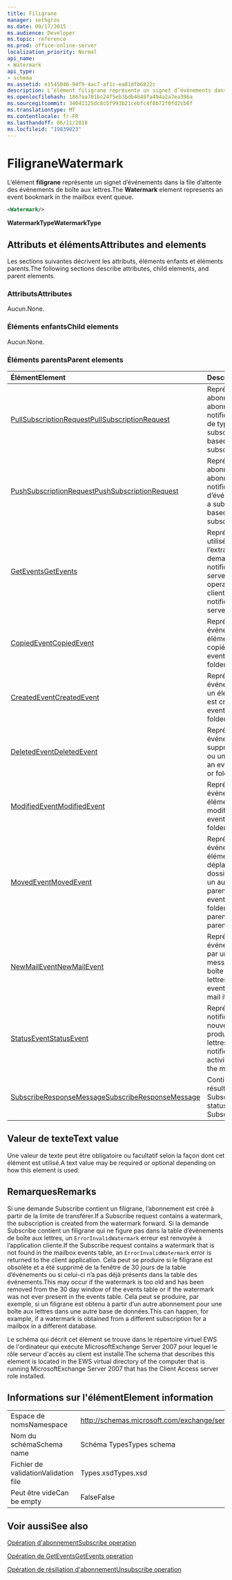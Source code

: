 ```yaml
---
title: Filigrane
manager: sethgros
ms.date: 09/17/2015
ms.audience: Developer
ms.topic: reference
ms.prod: office-online-server
localization_priority: Normal
api_name:
- Watermark
api_type:
- schema
ms.assetid: e1545046-94f9-4ac7-af1c-ea81dfb6822c
description: L’élément filigrane représente un signet d’événements dans la file d’attente des événements de boîte aux lettres.
ms.openlocfilehash: 1867aa781bc24f5eb3bdb4648fa494a2a7ea396a
ms.sourcegitcommit: 34041125dc8c5f993b21cebfc4f8b72f0fd2cb6f
ms.translationtype: MT
ms.contentlocale: fr-FR
ms.lasthandoff: 06/11/2018
ms.locfileid: "19839023"
---
```

# <a name="watermark"></a><span data-ttu-id="81574-103">Filigrane</span><span class="sxs-lookup"><span data-stu-id="81574-103">Watermark</span></span>

<span data-ttu-id="81574-104">L’élément **filigrane** représente un signet d’événements dans la file d’attente des événements de boîte aux lettres.</span><span class="sxs-lookup"><span data-stu-id="81574-104">The **Watermark** element represents an event bookmark in the mailbox event queue.</span></span> 
  
```xml
<Watermark/>
```

 <span data-ttu-id="81574-105">**WatermarkType**</span><span class="sxs-lookup"><span data-stu-id="81574-105">**WatermarkType**</span></span>
## <a name="attributes-and-elements"></a><span data-ttu-id="81574-106">Attributs et éléments</span><span class="sxs-lookup"><span data-stu-id="81574-106">Attributes and elements</span></span>

<span data-ttu-id="81574-107">Les sections suivantes décrivent les attributs, éléments enfants et éléments parents.</span><span class="sxs-lookup"><span data-stu-id="81574-107">The following sections describe attributes, child elements, and parent elements.</span></span>
  
### <a name="attributes"></a><span data-ttu-id="81574-108">Attributs</span><span class="sxs-lookup"><span data-stu-id="81574-108">Attributes</span></span>

<span data-ttu-id="81574-109">Aucun.</span><span class="sxs-lookup"><span data-stu-id="81574-109">None.</span></span>
  
### <a name="child-elements"></a><span data-ttu-id="81574-110">Éléments enfants</span><span class="sxs-lookup"><span data-stu-id="81574-110">Child elements</span></span>

<span data-ttu-id="81574-111">Aucun.</span><span class="sxs-lookup"><span data-stu-id="81574-111">None.</span></span>
  
### <a name="parent-elements"></a><span data-ttu-id="81574-112">Éléments parents</span><span class="sxs-lookup"><span data-stu-id="81574-112">Parent elements</span></span>

|<span data-ttu-id="81574-113">**Élément**</span><span class="sxs-lookup"><span data-stu-id="81574-113">**Element**</span></span>|<span data-ttu-id="81574-114">**Description**</span><span class="sxs-lookup"><span data-stu-id="81574-114">**Description**</span></span>|
|:-----|:-----|
|[<span data-ttu-id="81574-115">PullSubscriptionRequest</span><span class="sxs-lookup"><span data-stu-id="81574-115">PullSubscriptionRequest</span></span>](pullsubscriptionrequest.md) <br/> |<span data-ttu-id="81574-116">Représente un abonnement à un abonnement de notification d’événement de type pull.</span><span class="sxs-lookup"><span data-stu-id="81574-116">Represents a subscription to a pull-based event notification subscription.</span></span>  <br/> |
|[<span data-ttu-id="81574-117">PushSubscriptionRequest</span><span class="sxs-lookup"><span data-stu-id="81574-117">PushSubscriptionRequest</span></span>](pushsubscriptionrequest.md) <br/> |<span data-ttu-id="81574-118">Représente un abonnement à un abonnement de notification push d’événements.</span><span class="sxs-lookup"><span data-stu-id="81574-118">Represents a subscription to a push-based event notification subscription.</span></span>  <br/> |
|[<span data-ttu-id="81574-119">GetEvents</span><span class="sxs-lookup"><span data-stu-id="81574-119">GetEvents</span></span>](getevents.md) <br/> |<span data-ttu-id="81574-120">Représente l’opération utilisée par les clients de l’extraction pour demander des notifications à partir du serveur.</span><span class="sxs-lookup"><span data-stu-id="81574-120">Represents the operation used by pull clients to request notifications from the server.</span></span>  <br/> |
|[<span data-ttu-id="81574-121">CopiedEvent</span><span class="sxs-lookup"><span data-stu-id="81574-121">CopiedEvent</span></span>](copiedevent.md) <br/> |<span data-ttu-id="81574-122">Représente un événement où un élément ou un dossier est copié.</span><span class="sxs-lookup"><span data-stu-id="81574-122">Represents an event where an item or folder is copied.</span></span>  <br/> |
|[<span data-ttu-id="81574-123">CreatedEvent</span><span class="sxs-lookup"><span data-stu-id="81574-123">CreatedEvent</span></span>](createdevent.md) <br/> |<span data-ttu-id="81574-124">Représente un événement dans lequel un élément ou un dossier est créé.</span><span class="sxs-lookup"><span data-stu-id="81574-124">Represents an event where an item or folder is created.</span></span>  <br/> |
|[<span data-ttu-id="81574-125">DeletedEvent</span><span class="sxs-lookup"><span data-stu-id="81574-125">DeletedEvent</span></span>](deletedevent.md) <br/> |<span data-ttu-id="81574-126">Représente un événement de suppression d’un élément ou un dossier.</span><span class="sxs-lookup"><span data-stu-id="81574-126">Represents an event where an item or folder is deleted.</span></span>  <br/> |
|[<span data-ttu-id="81574-127">ModifiedEvent</span><span class="sxs-lookup"><span data-stu-id="81574-127">ModifiedEvent</span></span>](modifiedevent.md) <br/> |<span data-ttu-id="81574-128">Représente un événement où un élément ou un dossier est modifié.</span><span class="sxs-lookup"><span data-stu-id="81574-128">Represents an event where an item or folder is modified.</span></span>  <br/> |
|[<span data-ttu-id="81574-129">MovedEvent</span><span class="sxs-lookup"><span data-stu-id="81574-129">MovedEvent</span></span>](movedevent.md) <br/> |<span data-ttu-id="81574-130">Représente un événement où un élément ou un dossier est déplacé à partir du dossier parent d’un vers un autre dossier parent.</span><span class="sxs-lookup"><span data-stu-id="81574-130">Represents an event where an item or folder is moved from one parent folder to another parent folder.</span></span>  <br/> |
|[<span data-ttu-id="81574-131">NewMailEvent</span><span class="sxs-lookup"><span data-stu-id="81574-131">NewMailEvent</span></span>](newmailevent.md) <br/> |<span data-ttu-id="81574-132">Représente un événement déclenché par un nouvel élément de messagerie dans une boîte aux lettres.</span><span class="sxs-lookup"><span data-stu-id="81574-132">Represents an event triggered by a new mail item in a mailbox.</span></span>  <br/> |
|[<span data-ttu-id="81574-133">StatusEvent</span><span class="sxs-lookup"><span data-stu-id="81574-133">StatusEvent</span></span>](statusevent.md) <br/> |<span data-ttu-id="81574-134">Représente une notification qu’aucune nouvelle activité se n’est produite dans la boîte aux lettres.</span><span class="sxs-lookup"><span data-stu-id="81574-134">Represents a notification that no new activity has occurred in the mailbox.</span></span>  <br/> |
|[<span data-ttu-id="81574-135">SubscribeResponseMessage</span><span class="sxs-lookup"><span data-stu-id="81574-135">SubscribeResponseMessage</span></span>](subscriberesponsemessage.md) <br/> |<span data-ttu-id="81574-136">Contient l’état et les résultats d’une demande Subscribe.</span><span class="sxs-lookup"><span data-stu-id="81574-136">Contains the status and result of a Subscribe request.</span></span>  <br/> |
   
## <a name="text-value"></a><span data-ttu-id="81574-137">Valeur de texte</span><span class="sxs-lookup"><span data-stu-id="81574-137">Text value</span></span>

<span data-ttu-id="81574-138">Une valeur de texte peut être obligatoire ou facultatif selon la façon dont cet élément est utilisé.</span><span class="sxs-lookup"><span data-stu-id="81574-138">A text value may be required or optional depending on how this element is used.</span></span>
  
## <a name="remarks"></a><span data-ttu-id="81574-139">Remarques</span><span class="sxs-lookup"><span data-stu-id="81574-139">Remarks</span></span>

<span data-ttu-id="81574-140">Si une demande Subscribe contient un filigrane, l’abonnement est créé à partir de la limite de transférer.</span><span class="sxs-lookup"><span data-stu-id="81574-140">If a Subscribe request contains a watermark, the subscription is created from the watermark forward.</span></span> <span data-ttu-id="81574-141">Si la demande Subscribe contient un filigrane qui ne figure pas dans la table d’événements de boîte aux lettres, un `ErrorInvalidWatermark` erreur est renvoyée à l’application cliente.</span><span class="sxs-lookup"><span data-stu-id="81574-141">If the Subscribe request contains a watermark that is not found in the mailbox events table, an  `ErrorInvalidWatermark` error is returned to the client application.</span></span> <span data-ttu-id="81574-142">Cela peut se produire si le filigrane est obsolète et a été supprimé de la fenêtre de 30 jours de la table d’événements ou si celui-ci n’a pas déjà présents dans la table des événements.</span><span class="sxs-lookup"><span data-stu-id="81574-142">This may occur if the watermark is too old and has been removed from the 30 day window of the events table or if the watermark was not ever present in the events table.</span></span> <span data-ttu-id="81574-143">Cela peut se produire, par exemple, si un filigrane est obtenu à partir d’un autre abonnement pour une boîte aux lettres dans une autre base de données.</span><span class="sxs-lookup"><span data-stu-id="81574-143">This can happen, for example, if a watermark is obtained from a different subscription for a mailbox in a different database.</span></span> 
  
<span data-ttu-id="81574-144">Le schéma qui décrit cet élément se trouve dans le répertoire virtuel EWS de l'ordinateur qui exécute MicrosoftExchange Server 2007 pour lequel le rôle serveur d'accès au client est installé.</span><span class="sxs-lookup"><span data-stu-id="81574-144">The schema that describes this element is located in the EWS virtual directory of the computer that is running MicrosoftExchange Server 2007 that has the Client Access server role installed.</span></span>
  
## <a name="element-information"></a><span data-ttu-id="81574-145">Informations sur l'élément</span><span class="sxs-lookup"><span data-stu-id="81574-145">Element information</span></span>

|||
|:-----|:-----|
|<span data-ttu-id="81574-146">Espace de noms</span><span class="sxs-lookup"><span data-stu-id="81574-146">Namespace</span></span>  <br/> |http://schemas.microsoft.com/exchange/services/2006/types  <br/> |
|<span data-ttu-id="81574-147">Nom du schéma</span><span class="sxs-lookup"><span data-stu-id="81574-147">Schema name</span></span>  <br/> |<span data-ttu-id="81574-148">Schéma Types</span><span class="sxs-lookup"><span data-stu-id="81574-148">Types schema</span></span>  <br/> |
|<span data-ttu-id="81574-149">Fichier de validation</span><span class="sxs-lookup"><span data-stu-id="81574-149">Validation file</span></span>  <br/> |<span data-ttu-id="81574-150">Types.xsd</span><span class="sxs-lookup"><span data-stu-id="81574-150">Types.xsd</span></span>  <br/> |
|<span data-ttu-id="81574-151">Peut être vide</span><span class="sxs-lookup"><span data-stu-id="81574-151">Can be empty</span></span>  <br/> |<span data-ttu-id="81574-152">False</span><span class="sxs-lookup"><span data-stu-id="81574-152">False</span></span>  <br/> |
   
## <a name="see-also"></a><span data-ttu-id="81574-153">Voir aussi</span><span class="sxs-lookup"><span data-stu-id="81574-153">See also</span></span>



[<span data-ttu-id="81574-154">Opération d'abonnement</span><span class="sxs-lookup"><span data-stu-id="81574-154">Subscribe operation</span></span>](subscribe-operation.md)
  
[<span data-ttu-id="81574-155">Opération de GetEvents</span><span class="sxs-lookup"><span data-stu-id="81574-155">GetEvents operation</span></span>](getevents-operation.md)
  
[<span data-ttu-id="81574-156">Opération de résiliation d'abonnement</span><span class="sxs-lookup"><span data-stu-id="81574-156">Unsubscribe operation</span></span>](unsubscribe-operation.md)

